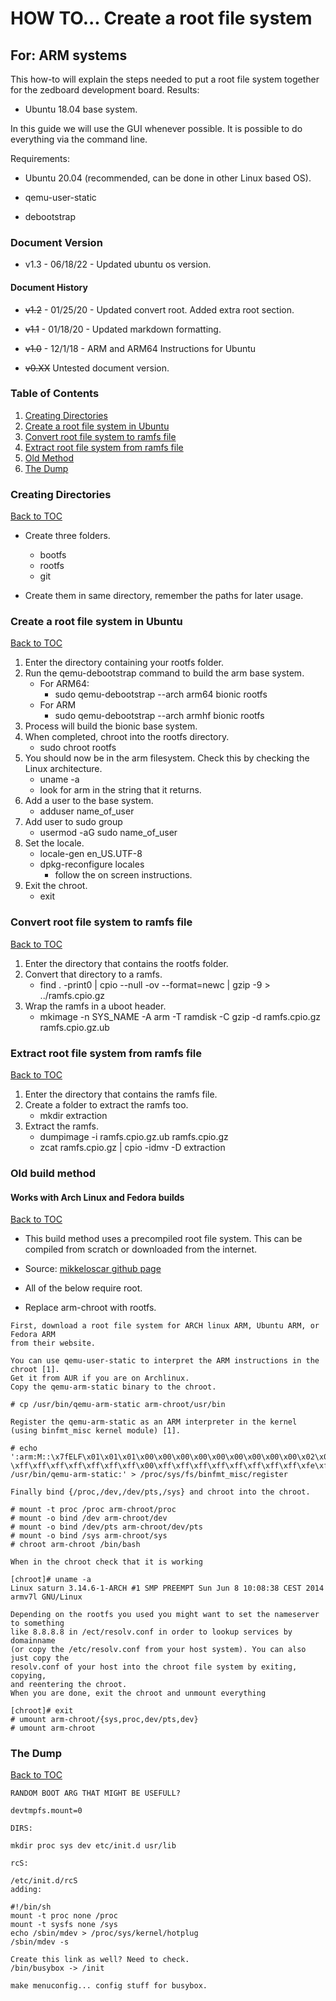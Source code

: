 # HOW TO... Create a root file system
## For: ARM systems

This how-to will explain the steps needed to put a root file system together for the zedboard development board.
Results:

* Ubuntu 18.04 base system.

In this guide we will use the GUI whenever possible. It is possible to do everything via the command line.

Requirements:

* Ubuntu 20.04 (recommended, can be done in other Linux based OS).
* qemu-user-static
* debootstrap

  <div style="page-break-after: always;"></div>

### Document Version
* v1.3 - 06/18/22 - Updated ubuntu os version.

#### Document History
* ~~v1.2~~ - 01/25/20 - Updated convert root. Added extra root section.
* ~~v1.1~~ - 01/18/20 - Updated markdown formatting.
* ~~v1.0~~ - 12/1/18 - ARM and ARM64 Instructions for Ubuntu
* ~~v0.XX~~ Untested document version.

  <div style="page-break-after: always;"></div>

### Table of Contents
1. [Creating Directories](#Creating-Directories)
2. [Create a root file system in Ubuntu](#Create-a-root-file-system-in-Ubuntu)
3. [Convert root file system to ramfs file](#Convert-root-file-system-to-ramfs-file)
4. [Extract root file system from ramfs file](#Extract-root-file-system-from-ramfs-files)
5. [Old Method](#Old-build-method)
6. [The Dump](#The-Dump)

  <div style="page-break-after: always;"></div>

### Creating Directories
[Back to TOC](#Table-of-Contents)

* Create three folders.
    - bootfs
    - rootfs
    - git
* Create them in same directory, remember the paths for later usage.

  <div style="page-break-after: always;"></div>

### Create a root file system in Ubuntu
[Back to TOC](#Table-of-Contents)

1. Enter the directory containing your rootfs folder.
2. Run the qemu-debootstrap command to build the arm base system.
    - For ARM64:
        - sudo qemu-debootstrap --arch arm64 bionic rootfs
    - For ARM
        - sudo qemu-debootstrap --arch armhf bionic rootfs
3. Process will build the bionic base system.
4. When completed, chroot into the rootfs directory.
    - sudo chroot rootfs
5. You should now be in the arm filesystem. Check this by checking the Linux architecture.
    - uname -a
    - look for arm in the string that it returns.
6. Add a user to the base system.
    - adduser name_of_user
7. Add user to sudo group
    - usermod -aG sudo name_of_user
8. Set the locale.
    - locale-gen en_US.UTF-8
    - dpkg-reconfigure locales
        - follow the on screen instructions.
9. Exit the chroot.
    - exit

  <div style="page-break-after: always;"></div>

### Convert root file system to ramfs file
[Back to TOC](#Table-of-Contents)

1. Enter the directory that contains the rootfs folder.
2. Convert that directory to a ramfs.
    - find . -print0 | cpio --null -ov --format=newc | gzip -9 > ../ramfs.cpio.gz
3. Wrap the ramfs in a uboot header.
    - mkimage -n SYS_NAME -A arm -T ramdisk -C gzip -d ramfs.cpio.gz ramfs.cpio.gz.ub

  <div style="page-break-after: always;"></div>

### Extract root file system from ramfs file
[Back to TOC](#Table-of-Contents)

1. Enter the directory that contains the ramfs file.
2. Create a folder to extract the ramfs too.
    - mkdir extraction
3. Extract the ramfs.
    - dumpimage -i ramfs.cpio.gz.ub ramfs.cpio.gz
    - zcat ramfs.cpio.gz | cpio -idmv -D extraction

  <div style="page-break-after: always;"></div>

### Old build method
#### Works with Arch Linux and Fedora builds
[Back to TOC](#Table-of-Contents)

* This build method uses a precompiled root file system. This can be compiled from scratch or downloaded from the internet.

* Source: [mikkeloscar github page](https://gist.github.com/mikkeloscar/a85b08881c437795c1b9)

* All of the below require root.

* Replace arm-chroot with rootfs.

```
First, download a root file system for ARCH linux ARM, Ubuntu ARM, or Fedora ARM 
from their website.

You can use qemu-user-static to interpret the ARM instructions in the chroot [1]. 
Get it from AUR if you are on Archlinux.
Copy the qemu-arm-static binary to the chroot.

# cp /usr/bin/qemu-arm-static arm-chroot/usr/bin

Register the qemu-arm-static as an ARM interpreter in the kernel (using binfmt_misc kernel module) [1].

# echo ':arm:M::\x7fELF\x01\x01\x01\x00\x00\x00\x00\x00\x00\x00\x00\x00\x02\x00\x28\x00:
\xff\xff\xff\xff\xff\xff\xff\x00\xff\xff\xff\xff\xff\xff\xff\xff\xfe\xff\xff\xff:
/usr/bin/qemu-arm-static:' > /proc/sys/fs/binfmt_misc/register

Finally bind {/proc,/dev,/dev/pts,/sys} and chroot into the chroot.

# mount -t proc /proc arm-chroot/proc
# mount -o bind /dev arm-chroot/dev
# mount -o bind /dev/pts arm-chroot/dev/pts
# mount -o bind /sys arm-chroot/sys
# chroot arm-chroot /bin/bash

When in the chroot check that it is working

[chroot]# uname -a
Linux saturn 3.14.6-1-ARCH #1 SMP PREEMPT Sun Jun 8 10:08:38 CEST 2014 armv7l GNU/Linux

Depending on the rootfs you used you might want to set the nameserver to something 
like 8.8.8.8 in /ect/resolv.conf in order to lookup services by domainname 
(or copy the /etc/resolv.conf from your host system). You can also just copy the 
resolv.conf of your host into the chroot file system by exiting, copying, 
and reentering the chroot.
When you are done, exit the chroot and unmount everything

[chroot]# exit
# umount arm-chroot/{sys,proc,dev/pts,dev}
# umount arm-chroot

```

  <div style="page-break-after: always;"></div>

### The Dump
[Back to TOC](#Table-of-Contents)

```
RANDOM BOOT ARG THAT MIGHT BE USEFULL?

devtmpfs.mount=0

DIRS:

mkdir proc sys dev etc/init.d usr/lib

rcS:

/etc/init.d/rcS
adding:

#!/bin/sh
mount -t proc none /proc
mount -t sysfs none /sys
echo /sbin/mdev > /proc/sys/kernel/hotplug
/sbin/mdev -s

Create this link as well? Need to check.
/bin/busybox -> /init

make menuconfig... config stuff for busybox.
```

